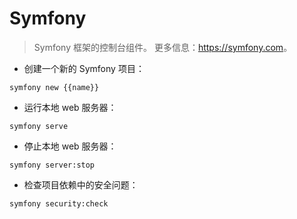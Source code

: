 # Symfony

> Symfony 框架的控制台组件。
> 更多信息：<https://symfony.com>。

- 创建一个新的 Symfony 项目：

`symfony new {{name}}`

- 运行本地 web 服务器：

`symfony serve`

- 停止本地 web 服务器：

`symfony server:stop`

- 检查项目依赖中的安全问题：

`symfony security:check`
